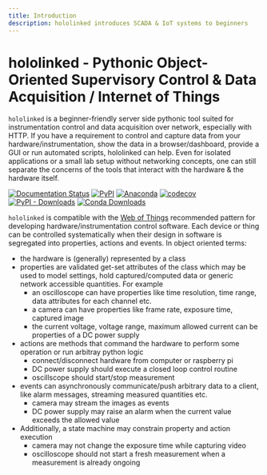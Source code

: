 ```yaml
---
title: Introduction
description: hololinked introduces SCADA & IoT systems to beginners
---
```


# hololinked - Pythonic Object-Oriented Supervisory Control & Data Acquisition / Internet of Things

`hololinked` is a beginner-friendly server side pythonic tool suited for instrumentation control and data acquisition over network, especially with HTTP. If you have a requirement to control and capture data from your hardware/instrumentation, show the data in a browser/dashboard, provide a GUI or run automated scripts, hololinked can help. Even for isolated applications or a small lab setup without networking concepts, one can still separate the concerns of the tools that interact with the hardware & the hardware itself.
 
[![Documentation Status](https://readthedocs.org/projects/hololinked/badge/?version=latest)](https://hololinked.readthedocs.io/en/latest/?badge=latest) [![PyPI](https://img.shields.io/pypi/v/hololinked?label=pypi%20package)](https://pypi.org/project/hololinked/) [![Anaconda](https://anaconda.org/conda-forge/hololinked/badges/version.svg)](https://anaconda.org/conda-forge/hololinked)
[![codecov](https://codecov.io/gh/VigneshVSV/hololinked/graph/badge.svg?token=JF1928KTFE)](https://codecov.io/gh/VigneshVSV/hololinked) 
<br>
[![PyPI - Downloads](https://img.shields.io/pypi/dm/hololinked?label=pypi%20downloads)](https://pypistats.org/packages/hololinked)
[![Conda Downloads](https://img.shields.io/conda/d/conda-forge/hololinked)](https://anaconda.org/conda-forge/hololinked)

`hololinked` is compatible with the [Web of Things](https://www.w3.org/WoT/) recommended pattern for developing hardware/instrumentation control software. 
Each device or thing can be controlled systematically when their design in software is segregated into properties, actions and events. In object oriented terms:

- the hardware is (generally) represented by a class 
- properties are validated get-set attributes of the class which may be used to model settings, hold captured/computed data or generic network accessible quantities. For example 
    <ul style="list-style-type: square;"> 
        <li>an oscilloscope can have properties like time resolution, time range, data attributes for each channel etc.</li>
        <li>a camera can have properties like frame rate, exposure time, captured image</li>
        <li>the current voltage, voltage range, maximum allowed current can be properties of a DC power supply</li>
    </ul>
- actions are methods that command the hardware to perform some operation or run arbitray python logic
    <ul style="list-style-type: square;"> 
        <li>connect/disconnect hardware from computer or raspberry pi</li>
        <li>DC power supply should execute a closed loop control routine</li>
        <li>oscillscope should start/stop measurement</li>
    </ul>
- events can asynchronously communicate/push arbitrary data to a client, like alarm messages, streaming measured quantities etc.
    <ul style="list-style-type: square;"> 
        <li>camera may stream the images as events</li>
        <li>DC power supply may raise an alarm when the current value exceeds the allowed value</li>
    </ul>
- Additionally, a state machine may constrain property and action execution
    <ul style="list-style-type: square;"> 
        <li>camera may not change the exposure time while capturing video</li>
        <li>oscilloscope should not start a fresh measurement when a measurement is already ongoing</li>
    </ul>
